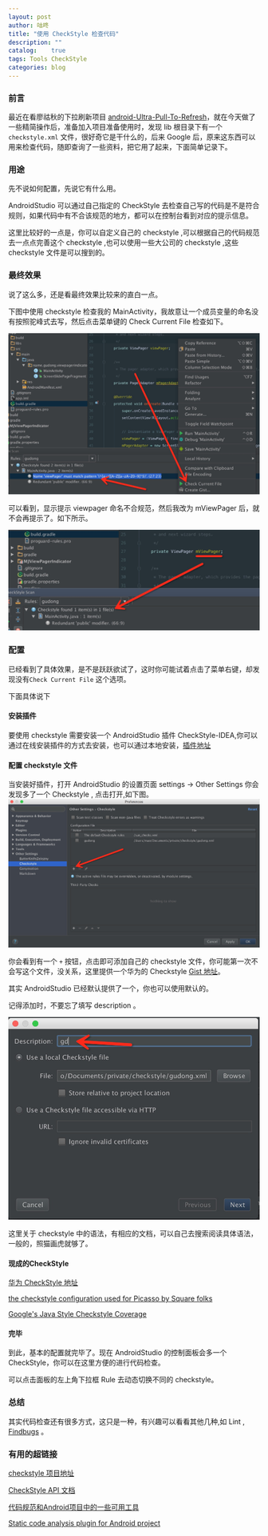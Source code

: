 ```yaml
---
layout: post
author: 咕咚
title: "使用 CheckStyle 检查代码"
description: ""
catalog:    true
tags: Tools CheckStyle
categories: blog 
---
```


### 前言

最近在看廖祜秋的下拉刷新项目 [android-Ultra-Pull-To-Refresh](https://github.com/liaohuqiu/android-Ultra-Pull-To-Refresh)，就在今天做了一些精简操作后，准备加入项目准备使用时，发现 lib 根目录下有一个 `checkstyle.xml` 文件，很好奇它是干什么的，后来 Google 后，原来这东西可以用来检查代码，随即查询了一些资料，把它用了起来，下面简单记录下。

### 用途

先不说如何配置，先说它有什么用。

AndroidStudio 可以通过自己指定的 CheckStyle 去检查自己写的代码是不是符合规则，如果代码中有不合该规范的地方，都可以在控制台看到对应的提示信息。

这里比较好的一点是，你可以自定义自己的 checkstyle ,可以根据自己的代码规范去一点点完善这个 checkstyle ,也可以使用一些大公司的 checkstyle ,这些 checkstyle  文件是可以搜到的。

### 最终效果

说了这么多，还是看最终效果比较来的直白一点。

下图中使用 checkstyle 检查我的 MainActivity，我故意让一个成员变量的命名没有按照驼峰式去写，然后点击菜单键的 Check
Current File 检查如下。

![one](/assets/checkstyle_1.jpg)

可以看到，显示提示 viewpager 命名不合规范，然后我改为 mViewPager 后，就不会再提示了。如下所示。

![one](/assets/checkstyle_2.jpg)

### 配置

已经看到了具体效果，是不是跃跃欲试了，这时你可能试着点击了菜单右键，却发现没有`Check Current File` 这个选项。

下面具体说下

#### 安装插件

要使用 checkstyle 需要安装一个 AndroidStudio 插件 CheckStyle-IDEA,你可以通过在线安装插件的方式去安装，也可以通过本地安装，[插件地址](https://github.com/jshiell/checkstyle-idea)

#### 配置 checkstyle 文件

当安装好插件，打开 AndroidStudio 的设置页面 settings -> Other Settings  你会发现多了一个 Checkstyle ,
点击打开,如下图。
![one](/assets/checkstyle_3.jpg)

你会看到有一个 `+` 按钮，点击即可添加自己的 checkstyle 文件，你可能第一次不会写这个文件，没关系，这里提供一个华为的 Checkstyle [Gist 地址](https://gist.github.com/ownwell/c32878440216f1866842)。

其实 AndroidStudio 已经默认提供了一个，你也可以使用默认的。

记得添加时，不要忘了填写 description 。

![four](/assets/checkstyle_4.jpg)

这里关于 checkstyle 中的语法，有相应的文档，可以自己去搜索阅读具体语法，一般的，照猫画虎就够了。

#### 现成的CheckStyle

[华为 CheckStyle 地址](https://gist.github.com/ownwell/c32878440216f1866842)

[ the checkstyle configuration used for Picasso by Square folks](https://github.com/square/picasso/blob/master/checkstyle.xml)

 [Google's Java Style Checkstyle Coverage](http://checkstyle.sourceforge.net/google_style.html)

#### 完毕

到此，基本的配置就完毕了。现在 AndroidStudio 的控制面板会多一个 CheckStyle，你可以在这里方便的进行代码检查。

可以点击面板的左上角下拉框 Rule 去动态切换不同的 checkstyle。

### 总结

其实代码检查还有很多方式，这只是一种，有兴趣可以看看其他几种,如 Lint , [Findbugs](http://findbugs.sourceforge.net/) 。

### 有用的超链接
[checkstyle 项目地址](https://github.com/checkstyle/checkstyle)

[CheckStyle API 文档](http://checkstyle.sourceforge.net/checks.html)

[代码规范和Android项目中的一些可用工具](http://tech.glowing.com/cn/dai-ma-gui-fan-he-androidxiang-mu-zhong-de-xie-ke-yong-gong-ju/)

[Static code analysis plugin for Android project](https://github.com/noveogroup/android-check)
